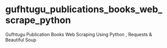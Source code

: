 # gufhtugu_publications_books_web_scrape_python
Gufhtugu Publication Books Web Scraping Using Python , Requests &amp; Beautiful Soup
